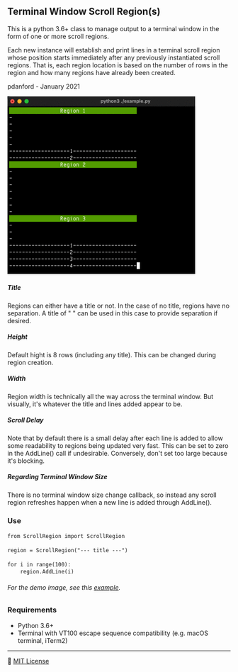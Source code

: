 Terminal Window Scroll Region(s)
--------------------------------------------------------------------------------
This is a python 3.6+ class to manage output to a terminal window in the form of one or more scroll regions.

Each new instance will establish and print lines in a terminal scroll region whose position starts immediately after any previously instantiated scroll regions. That is, each region location is based on the number of rows in the region and how many regions have already been created.

pdanford - January 2021

![](assets/example.gif)

##### Title
Regions can either have a title or not. In the case of no title, regions have no separation. A title of " " can be used in this case to provide separation if desired.

##### Height
Default hight is 8 rows (including any title). This can be changed during region creation.

##### Width
Region width is technically all the way across the terminal window. But visually, it's whatever the title and lines added appear to be.

##### Scroll Delay
Note that by default there is a small delay after each line is added to allow some readability to regions being updated very fast. This can be set to zero in the AddLine() call if undesirable. Conversely, don't set too large because it's blocking.

##### Regarding Terminal Window Size
There is no terminal window size change callback, so instead any scroll region refreshes happen when a new line is added through AddLine().

### Use
```
from ScrollRegion import ScrollRegion

region = ScrollRegion("--- title ---")

for i in range(100):
    region.AddLine(i)
```

###### For the demo image, see this [example](example.py).

### Requirements
- Python 3.6+ 
- Terminal with VT100 escape sequence compatibility (e.g. macOS terminal, iTerm2)

---
:scroll: [MIT License](README.license)

